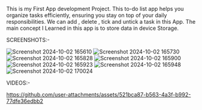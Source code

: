 This is my First App development Project. 
This to-do list app helps you organize tasks efficiently, ensuring you stay on top of your daily responsibilities. We can add , delete , tick and untick a task in this App. 
The main concept I Learned in this app is to store data in device Storage.

SCREENSHOTS:-

![Screenshot 2024-10-02 165610](https://github.com/user-attachments/assets/a3b6f769-1a4d-4748-acf0-93adefc6a2d5)
![Screenshot 2024-10-02 165730](https://github.com/user-attachments/assets/92d6dd13-f86a-4ec3-9c33-2e972d3d885e)
![Screenshot 2024-10-02 165828](https://github.com/user-attachments/assets/19cf3114-b00e-4d1e-a090-57a89cea60c2)
![Screenshot 2024-10-02 165900](https://github.com/user-attachments/assets/b78d3ac6-4f11-40fb-a2cc-a79fc1001469)
![Screenshot 2024-10-02 165923](https://github.com/user-attachments/assets/883ad7e2-0b71-4de0-8521-e181cd62ef20)
![Screenshot 2024-10-02 165948](https://github.com/user-attachments/assets/82450657-9a41-44c2-af02-dcc7b8602ef7)
![Screenshot 2024-10-02 170024](https://github.com/user-attachments/assets/3d967b71-e37e-41d0-9684-bd6e9c7cd02f)

VIDEOS:-



https://github.com/user-attachments/assets/521bca87-b563-4a3f-b992-77dfe36edbb2

